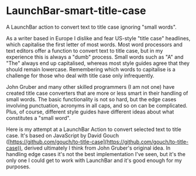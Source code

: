 # LaunchBar-smart-title-case

A LaunchBar action to convert text to title case ignoring "small words".

As a writer based in Europe I dislike and fear US-style "title case" headlines, which capitalise the first letter of most words. Most word processors and text editors offer a function to convert text to title case, but in my experience this is always a "dumb" process. Small words such as "A" and "The" always end up capitalised, whereas most style guides agree that they should remain lowercase. Remembering which words to capitalise is a challenge for those who deal with title case only infrequently.

John Gruber and many other skilled programmers (I am not one) have created title case converters that are more or less smart in their handling of small words. The basic functionality is not so hard, but the edge cases involving punctuation, acronyms in all caps, and so on can be complicated. Plus, of course, different style guides have different ideas about what constitutes a "small word".

Here is my attempt at a LaunchBar Action to convert selected text to title case. It's based on JavaScript by David Gouch ([https://github.com/gouch/to-title-case](https://github.com/gouch/to-title-case)), derived ultimately I think from John Gruber's original idea. In handling edge cases it's not the best implementation I've seen, but it's the only one I could get to work with LaunchBar and it's good enough for my purposes.
